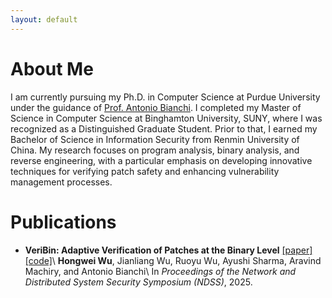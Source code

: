```yaml
---
layout: default
---
```


# About Me

I am currently pursuing my Ph.D. in Computer Science at Purdue University under the guidance of [Prof. Antonio Bianchi](https://antoniobianchi.me/). I completed my Master of Science in Computer Science at Binghamton University, SUNY, where I was recognized as a Distinguished Graduate Student. Prior to that, I earned my Bachelor of Science in Information Security from Renmin University of China. My research focuses on program analysis, binary analysis, and reverse engineering, with a particular emphasis on developing innovative techniques for verifying patch safety and enhancing vulnerability management processes.

# Publications
- **VeriBin: Adaptive Verification of Patches at the Binary Level** [\[paper\]](/assets/files/VeriBin_final.pdf)[\[code\]](https://github.com/purseclab/VeriBin)\\
**Hongwei Wu**, Jianliang Wu, Ruoyu Wu, Ayushi Sharma, Aravind Machiry, and Antonio Bianchi\\
In _Proceedings of the Network and Distributed System Security Symposium (NDSS)_, 2025.

<!-- # Research Experiences

## Purdue University -->